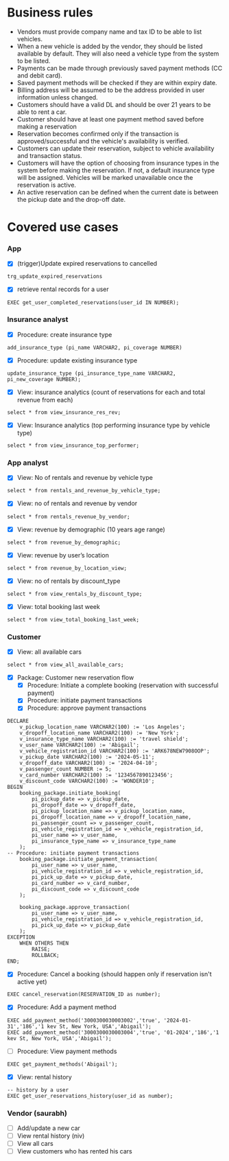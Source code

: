 # Business rules
- Vendors must provide company name and tax ID to be able to list vehicles.
- When a new vehicle is added by the vendor, they should be listed available by default. They will also need a vehicle type from the system to be listed.
- Payments can be made through previously saved payment methods (CC and debit card).
- Saved payment methods will be checked if they are within expiry date.
- Billing address will be assumed to be the address provided in user information unless changed.
- Customers should have a valid DL and should be over 21 years to be able to rent a car.
- Customer should have at least one payment method saved before making a reservation
- Reservation becomes confirmed only if the transaction is approved/successful and the vehicle's availability is verified.
- Customers can update their reservation, subject to vehicle availability and transaction status.
- Customers will have the option of choosing from insurance types in the system before making the reservation. If not, a default insurance type will be assigned.
Vehicles will be marked unavailable once the reservation is active.
- An active reservation can be defined when the current date is between the pickup date and the drop-off date.

# Covered use cases
### App
- [x] (trigger)Update expired reservations to cancelled
```
trg_update_expired_reservations
```
- [x] retrieve rental records for a user
```
EXEC get_user_completed_reservations(user_id IN NUMBER);
```


### Insurance analyst
- [x] Procedure: create insurance type
```
add_insurance_type (pi_name VARCHAR2, pi_coverage NUMBER)
```

- [x] Procedure: update existing insurance type
```
update_insurance_type (pi_insurance_type_name VARCHAR2, pi_new_coverage NUMBER);
```

- [x] View: insurance analytics (count of reservations for each and total revenue from each)
```
select * from view_insurance_res_rev;
```

- [x] View: Insurance analytics (top performing insurance type by vehicle type)
```
select * from view_insurance_top_performer;
```

### App analyst
- [x] View: No of rentals and revenue by vehicle type
```
select * from rentals_and_revenue_by_vehicle_type;
```
- [x] View: no of rentals and revenue by vendor
```
select * from rentals_revenue_by_vendor;
```
- [x] View: revenue by demographic (10 years age range)
```
select * from revenue_by_demographic;
```
- [x] View: revenue by user’s location
```
select * from revenue_by_location_view;
```
- [x] View: no of rentals by discount_type
```
select * from view_rentals_by_discount_type;
```
- [x] View: total booking last week
```
select * from view_total_booking_last_week;
```
### Customer
- [x] View: all available cars
```
select * from view_all_available_cars;
```
- [x] Package: Customer new reservation flow
    - [x] Procedure: Initiate a complete booking (reservation with successful payment)
    - [x] Procedure: initiate payment transactions
    - [x] Procedure: approve payment transactions
```
DECLARE
    v_pickup_location_name VARCHAR2(100) := 'Los Angeles';
    v_dropoff_location_name VARCHAR2(100) := 'New York';
    v_insurance_type_name VARCHAR2(100) := 'travel shield';
    v_user_name VARCHAR2(100) := 'Abigail';
    v_vehicle_registration_id VARCHAR2(100) := 'ARK678NEW7908OOP';
    v_pickup_date VARCHAR2(100) := '2024-05-11';
    v_dropoff_date VARCHAR2(100) := '2024-04-10';
    v_passenger_count NUMBER := 5;
    v_card_number VARCHAR2(100) := '1234567890123456';
    v_discount_code VARCHAR2(100) := 'WONDER10';
BEGIN
    booking_package.initiate_booking(
        pi_pickup_date => v_pickup_date,
        pi_dropoff_date => v_dropoff_date,
        pi_pickup_location_name => v_pickup_location_name,
        pi_dropoff_location_name => v_dropoff_location_name,
        pi_passenger_count => v_passenger_count,
        pi_vehicle_registration_id => v_vehicle_registration_id,
        pi_user_name => v_user_name,
        pi_insurance_type_name => v_insurance_type_name
    );
-- Procedure: initiate payment transactions
    booking_package.initiate_payment_transaction(
        pi_user_name => v_user_name,
        pi_vehicle_registration_id => v_vehicle_registration_id,
        pi_pick_up_date => v_pickup_date,
        pi_card_number => v_card_number,
        pi_discount_code => v_discount_code
    );

    booking_package.approve_transaction(
        pi_user_name => v_user_name,
        pi_vehicle_registration_id => v_vehicle_registration_id,
        pi_pick_up_date => v_pickup_date
    );
EXCEPTION
    WHEN OTHERS THEN
        RAISE;
        ROLLBACK;
END;
```
- [x] Procedure: Cancel a booking (should happen only if reservation isn't active yet)
```
EXEC cancel_reservation(RESERVATION_ID as number);
```
- [x] Procedure: Add a payment method
```
EXEC add_payment_method('3000300030003002','true', '2024-01-31','186','1 kev St, New York, USA','Abigail');
EXEC add_payment_method('3000300030003004','true', '01-2024','186','1 kev St, New York, USA','Abigail');
```
- [ ] Procedure: View payment methods
```
EXEC get_payment_methods('Abigail');
```
- [x] View: rental history
```
-- history by a user
EXEC get_user_reservations_history(user_id as number);
```

### Vendor (saurabh)
- [ ] Add/update a new car
- [ ] View rental history (niv)
- [ ] View all cars
- [ ] View customers who has rented his cars 
